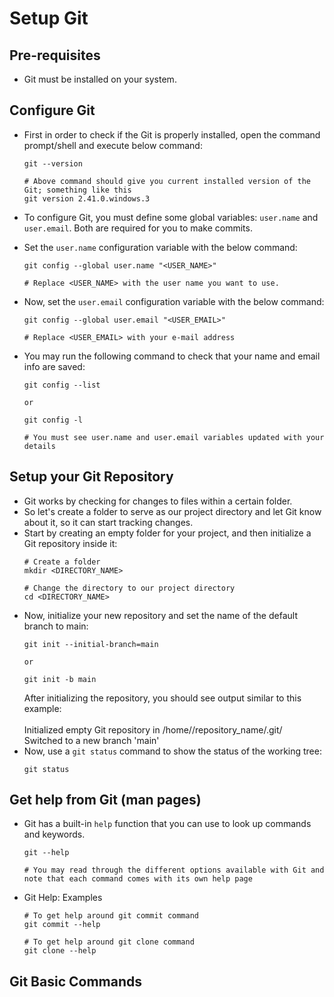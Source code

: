 # Setup Git

## Pre-requisites
   - Git must be installed on your system.

## Configure Git
   - First in order to check if the Git is properly installed, open the command prompt/shell and execute below command:
     ```
     git --version

     # Above command should give you current installed version of the Git; something like this
     git version 2.41.0.windows.3
     
     ```
          
   - To configure Git, you must define some global variables: `user.name` and `user.email`. Both are required for you to make commits.
   - Set the `user.name` configuration variable with the below command:
     ```
     git config --global user.name "<USER_NAME>"

     # Replace <USER_NAME> with the user name you want to use.

     ```
     
   - Now, set the `user.email` configuration variable with the below command:
     ```
     git config --global user.email "<USER_EMAIL>"
     
     # Replace <USER_EMAIL> with your e-mail address
     ```
   
   - You may run the following command to check that your name and email info are saved:
     ```
     git config --list

     or

     git config -l

     # You must see user.name and user.email variables updated with your details
     ```
## Setup your Git Repository
   - Git works by checking for changes to files within a certain folder.
   - So let's create a folder to serve as our project directory and let Git know about it, so it can start tracking changes.
   - Start by creating an empty folder for your project, and then initialize a Git repository inside it:
     ```
     # Create a folder
     mkdir <DIRECTORY_NAME>

     # Change the directory to our project directory
     cd <DIRECTORY_NAME>
     ```
   - Now, initialize your new repository and set the name of the default branch to main:
     ```
     git init --initial-branch=main

     or

     git init -b main
     ```
     After initializing the repository, you should see output similar to this example:</br></br>
     Initialized empty Git repository in /home/<user>/repository_name/.git/ </br>
     Switched to a new branch 'main'
   - Now, use a `git status` command to show the status of the working tree:
     ```
     git status
     ```
     
## Get help from Git (man pages)
   - Git has a built-in `help` function that you can use to look up commands and keywords.
     ```
     git --help

     # You may read through the different options available with Git and note that each command comes with its own help page 
     ```
   - Git Help: Examples
     ```
     # To get help around git commit command
     git commit --help

     # To get help around git clone command
     git clone --help
     ```
## Git Basic Commands
